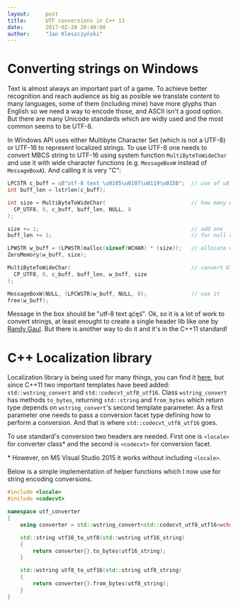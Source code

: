```yaml
---
layout:     post
title:      UTF conversions in C++ 11
date:       2017-02-28 20:40:00
author:     "Jan Kleszczyński"
---
```

# Converting strings on Windows
Text is almost always an important part of a game. To achieve better recognition and reach audience as big as posible we translate
content to many languages, some of them (including mine) have more glyphs than English so we need a way to encode those,
and ASCII isn't a good option. But there are many Unicode standards which are widly used and the most common seems to be UTF-8. 

In Windows API uses either Multibyte Character Set (which is not a UTF-8) or UTF-16 to represent localized strings.
To use UTF-8 one needs to convert MBCS string to UTF-16 using system function `MultiByteToWideChar` and use it with wide character functions
(e.g. `MessageBoxW` instead of `MessageBoxA`). And calling it is very "C":

```C++
LPCSTR c_buff = u8"utf-8 text \u0105\u0107\u0119\u015B";  // use of u8 literal to force utf8 encoding 
int buff_len = lstrlen(c_buff);

int size = MultiByteToWideChar(                           // how many wide chars we need
  CP_UTF8, 0, c_buff, buff_len, NULL, 0
);

size += 1;                                                // add one
buff_len += 1;                                            // for null char

LPWSTR w_buff = (LPWSTR)malloc(sizeof(WCHAR) * (size));   // allocate wide char buffer
ZeroMemory(w_buff, size);

MultiByteToWideChar(                                      // convert UTF-8 to UTF-16
  CP_UTF8, 0, c_buff, buff_len, w_buff, size
);

MessageBoxW(NULL, (LPCWSTR)w_buff, NULL, 0);              // use it
free(w_buff);
```
Message in the box should be "utf-8 text ąćęś". Ok, so it is a lot of work to convert strings, at least enought to create a single
header lib like one by [Randy Gaul](http://www.randygaul.net/2017/02/23/game-localization-and-utf-8/).
But there is another way to do it and it's in the C++11 standard!

# C++ Localization library
Localization library is being used for many things, you can find it [here](http://en.cppreference.com/w/cpp/locale),
but since C++11 two important templates have beed added: `std::wstring_convert` and `std::codecvt_utf8_utf16`.
Class `wstring_convert` has methods `to_bytes`, returning `std::string` and `from_bytes` which return type depends
on `wstring_convert`'s second template parameter.
As a first parameter one needs to pass a conversion facet type defining how to perform a conversion. And that is where 
`std::codecvt_utf8_utf16` goes.

To use standard's conversion two headers are needed. First one is `<locale>` for converter class* and the second
is `<codecvt>` for conversion facet.

\* However, on MS Visual Studio 2015 it works without including `<locale>`.

Below is a simple implementation of helper functions which I now use for string encoding conversions.

```c++
#include <locale>
#include <codecvt>

namespace utf_converter
{       
	using converter = std::wstring_convert<std::codecvt_utf8_utf16<wchar_t>, wchar_t>;

	std::string utf16_to_utf8(std::wstring utf16_string)
	{
		return converter{}.to_bytes(utf16_string);
	}

	std::wstring utf8_to_utf16(std::string utf8_string)
	{
		return converter{}.from_bytes(utf8_string);
	}
}
```
